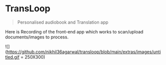 # TransLoop

> Personalised audiobook and Translation app

Here is Recording of the front-end app which works to scan/upload documents/images to process.

![](https://github.com/nikhil36agarwal/transloop/blob/main/extras/images/untitled.gif = 250X300)
